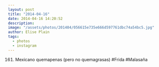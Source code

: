 ```yaml
---
layout: post
title: "2014-04-16"
date: 2014-04-16 14:20:52
description: 
image: "/assets/photos/201404/056615e735e666d597761dbc74a54bc5.jpg"
author: Elise Plain
tags: 
  - photos
  - instagram
---
```


161. Mexicano quemapenas (pero no quemagrasas) #Frida #Malasaña
<p></p>
